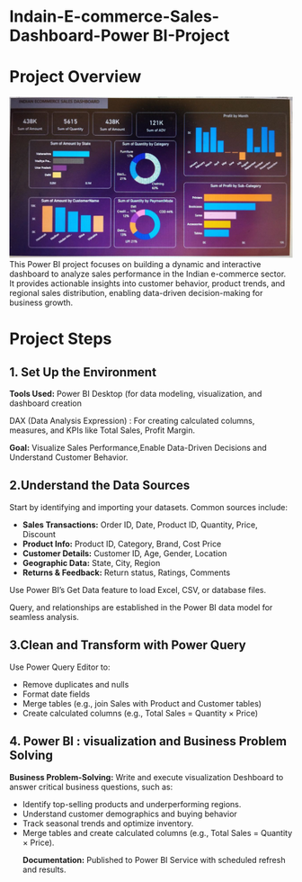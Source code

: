 # Indain-E-commerce-Sales-Dashboard-Power BI-Project
# Project Overview 
![logo](https://github.com/AadilHussain7/Indain-E-commerce-Sales-Dashboard-Power_BI-Project/blob/main/Deshboard%20pic.jpg)
This Power BI project focuses on building a dynamic and interactive dashboard to analyze sales performance in the Indian e-commerce sector. It provides actionable insights into customer behavior, product trends, and regional sales distribution, enabling data-driven decision-making for business growth.
</head>
<body>
  <h1><b>Project Steps</b></h1>
  <div class="section">
    <h2><b>1. Set Up the Environment</b></h2>
     <p><b>Tools Used:</b> Power BI Desktop (for data modeling, visualization, and dashboard creation</p>
      <p><b> </b> DAX (Data Analysis Expression) : For creating calculated columns, measures, and KPIs like Total Sales, Profit Margin. </p>
    <p><b>Goal:</b> Visualize Sales Performance,Enable Data-Driven Decisions and Understand Customer Behavior.</p>
  </div>
<h2>2.Understand the Data Sources</h2>
<p>Start by identifying and importing your datasets. Common sources include:</p>

<ul>
  <li><strong>Sales Transactions:</strong> Order ID, Date, Product ID, Quantity, Price, Discount</li>
  <li><strong>Product Info:</strong> Product ID, Category, Brand, Cost Price</li>
  <li><strong>Customer Details:</strong> Customer ID, Age, Gender, Location</li>
  <li><strong>Geographic Data:</strong> State, City, Region</li>
  <li><strong>Returns & Feedback:</strong> Return status, Ratings, Comments</li>
</ul>

<p>Use Power BI’s Get Data feature to load Excel, CSV, or database files.</p>
Query, and relationships are established in the Power BI data model for seamless analysis.</p>

<h2>3.Clean and Transform with Power Query</h2>
<p>Use Power Query Editor to:</p>
<ul>
  <li>Remove duplicates and nulls</li>
  <li>Format date fields</li>
  <li>Merge tables (e.g., join Sales with Product and Customer tables)</li>
  <li>Create calculated columns (e.g., Total Sales = Quantity × Price)</li>
</ul>
 <div class="section">
    <h2><b>4. Power BI : visualization and Business Problem Solving</b></h2>
    <p><b>Business Problem-Solving:</b> Write and execute visualization Deshboard to answer critical business questions, such as:</p>
    <ul>
      <li>Identify top-selling products and underperforming regions.</li>
      <li>Understand customer demographics and buying behavior</li>
      <li>Track seasonal trends and optimize inventory.</li>
      <li>Merge tables and create calculated columns (e.g., Total Sales = Quantity × Price).</li>
    <p><b>Documentation:</b> Published to Power BI Service with scheduled refresh and results.</p>
  </div>

